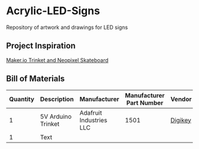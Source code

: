 # Acrylic-LED-Signs
Repository of artwork and drawings for LED signs


## Project Inspiration
[Maker.io Trinket and Neopixel Skateboard](https://www.digikey.com/en/maker/projects/trinket-neopixel-led-longboard/eb0944eb609e4c0495c77ce5f2b08028)

## Bill of Materials
| Quantity | Description | Manufacturer | Manufacturer Part Number | Vendor |
| ----------- | ----------- | ----------- | ----------- | ----------- |
| 1 | 5V Arduino Trinket | Adafruit Industries LLC | 1501 | [Digikey](https://www.digikey.com/en/products/detail/adafruit-industries-llc/1501/4990770)|
| 1 | Text |
